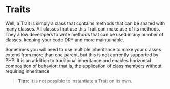 # Traits

Well, a Trait is simply a class that contains methods that can be shared with many classes. All classes that use this Trait can make use of its methods. They allow developers to write methods that can be used in any number of classes, keeping your code DRY and more maintainable.

Sometimes you will need to use multiple inheritance to make your classes extend from more than one parent, but this is not currently supported by PHP. It is an addition to traditional inheritance and enables horizontal composition of behavior; that is, the application of class members without requiring inheritance

> **Tips:** It is not possible to instantiate a Trait on its own.